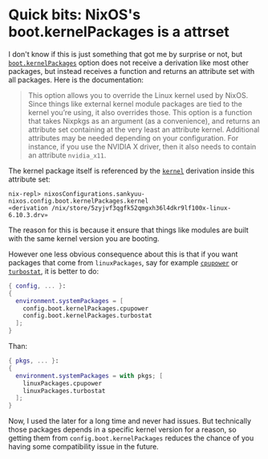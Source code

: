 # Quick bits: NixOS's boot.kernelPackages is a attrset

I don't know if this is just something that got me by surprise or not, but
[`boot.kernelPackages`](https://github.com/NixOS/nixpkgs/blob/bb16119a4a7639ebbc91ad0f516b324b0f7c9b68/nixos/modules/system/boot/kernel.nix#L40-L71)
option does not receive a derivation like most other packages, but instead
receives a function and returns an attribute set with all packages. Here is the
documentation:

> This option allows you to override the Linux kernel used by NixOS. Since
> things like external kernel module packages are tied to the kernel you’re
> using, it also overrides those. This option is a function that takes Nixpkgs
> as an argument (as a convenience), and returns an attribute set containing at
> the very least an attribute kernel. Additional attributes may be needed
> depending on your configuration. For instance, if you use the NVIDIA X
> driver, then it also needs to contain an attribute `nvidia_x11`.

The kernel package itself is referenced by the
[`kernel`](https://github.com/NixOS/nixpkgs/blob/bb16119a4a7639ebbc91ad0f516b324b0f7c9b68/nixos/modules/system/boot/kernel.nix#L331-L332)
derivation inside this attribute set:

```console
nix-repl> nixosConfigurations.sankyuu-nixos.config.boot.kernelPackages.kernel
«derivation /nix/store/5zyjvf3qgfk52qmgxh36l4dkr9lf100x-linux-6.10.3.drv»
```

The reason for this is because it ensure that things like modules are built
with the same kernel version you are booting.

However one less obvious consequence about this is that if you want packages
that come from `linuxPackages`, say for example
[`cpupower`](https://github.com/NixOS/nixpkgs/blob/nixos-unstable/pkgs/os-specific/linux/cpupower/default.nix)
or
[`turbostat`](https://github.com/NixOS/nixpkgs/blob/nixos-unstable/pkgs/os-specific/linux/cpupower/default.nix),
it is better to do:

```nix
{ config, ... }:
{
  environment.systemPackages = [
    config.boot.kernelPackages.cpupower
    config.boot.kernelPackages.turbostat
  ];
}
```

Than:

```nix
{ pkgs, ... }:
{
  environment.systemPackages = with pkgs; [
    linuxPackages.cpupower
    linuxPackages.turbostat
  ];
}
```

Now, I used the later for a long time and never had issues. But technically
those packages depends in a specific kernel version for a reason, so getting
them from `config.boot.kernelPackages` reduces the chance of you having some
compatibility issue in the future.
